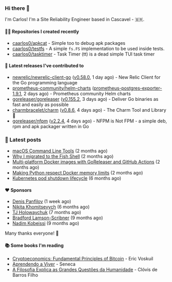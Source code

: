 ### Hi there 👋

I'm Carlos! I'm a Site Reliability Engineer based in Cascavel - 🇧🇷.

#### 👨‍💻 Repositories I created recently
- [caarlos0/apkcat](https://github.com/caarlos0/apkcat) - Simple too to debug apk packages
- [caarlos0/testfs](https://github.com/caarlos0/testfs) - A simple `fs.FS` implementation to be used inside tests.
- [caarlos0/tasktimer](https://github.com/caarlos0/tasktimer) - Task Timer (tt) is a dead simple TUI task timer

#### 🚀 Latest releases I've contributed to


- [newrelic/newrelic-client-go](https://github.com/newrelic/newrelic-client-go) ([v0.58.0](https://github.com/newrelic/newrelic-client-go/releases/tag/v0.58.0), 1 day ago) - New Relic Client for the Go programming language
- [prometheus-community/helm-charts](https://github.com/prometheus-community/helm-charts) ([prometheus-postgres-exporter-1.9.1](https://github.com/prometheus-community/helm-charts/releases/tag/prometheus-postgres-exporter-1.9.1), 2 days ago) - Prometheus community Helm charts
- [goreleaser/goreleaser](https://github.com/goreleaser/goreleaser) ([v0.155.2](https://github.com/goreleaser/goreleaser/releases/tag/v0.155.2), 3 days ago) - Deliver Go binaries as fast and easily as possible
- [charmbracelet/charm](https://github.com/charmbracelet/charm) ([v0.8.6](https://github.com/charmbracelet/charm/releases/tag/v0.8.6), 4 days ago) - The Charm Tool and Library 🌟
- [goreleaser/nfpm](https://github.com/goreleaser/nfpm) ([v2.2.4](https://github.com/goreleaser/nfpm/releases/tag/v2.2.4), 4 days ago) - NFPM is Not FPM - a simple deb, rpm and apk packager written in Go

### 📄 Latest posts
- [macOS Command Line Tools](https://carlosbecker.com/posts/xcode-select/) (2 months ago)
- [Why I migrated to the Fish Shell](https://carlosbecker.com/posts/fish/) (2 months ago)
- [Multi-platform Docker images with GoReleaser and GitHub Actions](https://carlosbecker.com/posts/multi-platform-docker-images-goreleaser-gh-actions/) (2 months ago)
- [Making Python respect Docker memory limits](https://carlosbecker.com/posts/python-docker-limits/) (2 months ago)
- [Kubernetes pod shutdown lifecycle](https://carlosbecker.com/posts/k8s-pod-shutdown-lifecycle/) (6 months ago)

#### ❤️ Sponsors
- [Denis Panfilov](https://github.com/flaticols) (1 week ago)
- [Nikita Khomitsevych](https://github.com/hamsternik) (6 months ago)
- [TJ Holowaychuk](https://github.com/tj) (7 months ago)
- [Bradford Lamson-Scribner](https://github.com/bradford-hamilton) (9 months ago)
- [Nadim Kobeissi](https://github.com/kaepora) (9 months ago)

Many thanks everyone! 🙏

#### 📚 Some books I'm reading
- [Cryptoeconomics: Fundamental Principles of Bitcoin](https://www.goodreads.com/book/show/56919322-cryptoeconomics) - Eric Voskuil
- [Aprendendo a Viver](https://www.goodreads.com/book/show/28219486-aprendendo-a-viver) - Seneca
- [A Filosofia Explica as Grandes Questões da Humanidade](https://www.goodreads.com/book/show/24265319-a-filosofia-explica-as-grandes-quest-es-da-humanidade) - Clóvis de Barros Filho
